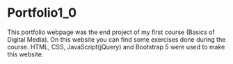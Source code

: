 ﻿# Portfolio1_0
<p>This portfolio webpage was the end project of my first course (Basics of Digital Media). On this website you can find some exercises done during the course. HTML, CSS, JavaScript(jQuery) and Bootstrap 5 were used to make this website.</p>
